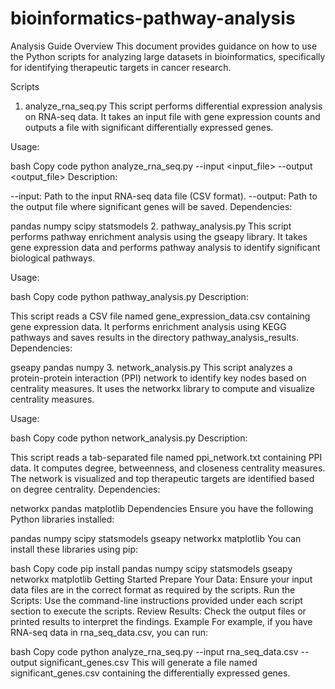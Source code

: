 # bioinformatics-pathway-analysis
Analysis Guide
Overview
This document provides guidance on how to use the Python scripts for analyzing large datasets in bioinformatics, specifically for identifying therapeutic targets in cancer research.

Scripts
1. analyze_rna_seq.py
This script performs differential expression analysis on RNA-seq data. It takes an input file with gene expression counts and outputs a file with significant differentially expressed genes.

Usage:

bash
Copy code
python analyze_rna_seq.py --input <input_file> --output <output_file>
Description:

--input: Path to the input RNA-seq data file (CSV format).
--output: Path to the output file where significant genes will be saved.
Dependencies:

pandas
numpy
scipy
statsmodels
2. pathway_analysis.py
This script performs pathway enrichment analysis using the gseapy library. It takes gene expression data and performs pathway analysis to identify significant biological pathways.

Usage:

bash
Copy code
python pathway_analysis.py
Description:

This script reads a CSV file named gene_expression_data.csv containing gene expression data.
It performs enrichment analysis using KEGG pathways and saves results in the directory pathway_analysis_results.
Dependencies:

gseapy
pandas
numpy
3. network_analysis.py
This script analyzes a protein-protein interaction (PPI) network to identify key nodes based on centrality measures. It uses the networkx library to compute and visualize centrality measures.

Usage:

bash
Copy code
python network_analysis.py
Description:

This script reads a tab-separated file named ppi_network.txt containing PPI data.
It computes degree, betweenness, and closeness centrality measures.
The network is visualized and top therapeutic targets are identified based on degree centrality.
Dependencies:

networkx
pandas
matplotlib
Dependencies
Ensure you have the following Python libraries installed:

pandas
numpy
scipy
statsmodels
gseapy
networkx
matplotlib
You can install these libraries using pip:

bash
Copy code
pip install pandas numpy scipy statsmodels gseapy networkx matplotlib
Getting Started
Prepare Your Data: Ensure your input data files are in the correct format as required by the scripts.
Run the Scripts: Use the command-line instructions provided under each script section to execute the scripts.
Review Results: Check the output files or printed results to interpret the findings.
Example
For example, if you have RNA-seq data in rna_seq_data.csv, you can run:

bash
Copy code
python analyze_rna_seq.py --input rna_seq_data.csv --output significant_genes.csv
This will generate a file named significant_genes.csv containing the differentially expressed genes.
